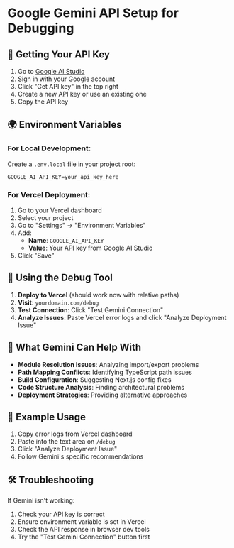 # Google Gemini API Setup for Debugging

## 🔑 Getting Your API Key

1. Go to [Google AI Studio](https://aistudio.google.com/)
2. Sign in with your Google account
3. Click "Get API key" in the top right
4. Create a new API key or use an existing one
5. Copy the API key

## 🌍 Environment Variables

### For Local Development:
Create a `.env.local` file in your project root:
```
GOOGLE_AI_API_KEY=your_api_key_here
```

### For Vercel Deployment:
1. Go to your Vercel dashboard
2. Select your project
3. Go to "Settings" → "Environment Variables"
4. Add:
   - **Name**: `GOOGLE_AI_API_KEY`
   - **Value**: Your API key from Google AI Studio
5. Click "Save"

## 🚀 Using the Debug Tool

1. **Deploy to Vercel** (should work now with relative paths)
2. **Visit**: `yourdomain.com/debug`
3. **Test Connection**: Click "Test Gemini Connection"
4. **Analyze Issues**: Paste Vercel error logs and click "Analyze Deployment Issue"

## 🔧 What Gemini Can Help With

- **Module Resolution Issues**: Analyzing import/export problems
- **Path Mapping Conflicts**: Identifying TypeScript path issues
- **Build Configuration**: Suggesting Next.js config fixes
- **Code Structure Analysis**: Finding architectural problems
- **Deployment Strategies**: Providing alternative approaches

## 📝 Example Usage

1. Copy error logs from Vercel dashboard
2. Paste into the text area on `/debug`
3. Click "Analyze Deployment Issue"
4. Follow Gemini's specific recommendations

## 🛠️ Troubleshooting

If Gemini isn't working:
1. Check your API key is correct
2. Ensure environment variable is set in Vercel
3. Check the API response in browser dev tools
4. Try the "Test Gemini Connection" button first 